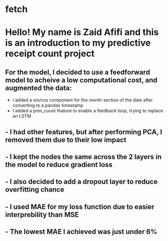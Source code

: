 # fetch

# Hello! My name is Zaid Afifi and this is an introduction to my predictive receipt count project

## For the model, I decided to use a feedforward model to acheive a low computational cost, and augmented the data:
 - I added a sin/cos component for the month section of the date after converting to a pandas timestamp
 - I added a prev_count feature to enable a feedback loop, trying to replace an LSTM
## - I had other features, but after performing PCA, I removed them due to their low impact
## - I kept the nodes the same across the 2 layers in the model to reduce gradient loss
## - I also decided to add a dropout layer to reduce overfitting chance
## - I used MAE for my loss function due to easier interprebility than MSE
## - The lowest MAE I achieved was just under 6%
